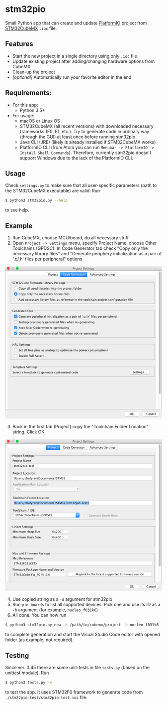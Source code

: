 # stm32pio
Small Python app that can create and update [PlatformIO](https://platformio.org) project from [STM32CubeMX](http://www.st.com/en/development-tools/stm32cubemx.html) `.ioc` file.

## Features
  - Start the new project in a single directory using only `.ioc` file
  - Update existing project after adding/changing hardware options from CubeMX
  - Clean-up the project
  - *[optional]* Automatically run your favorite editor in the end

## Requirements:
  - For this app:
    - Python 3.5+
  - For usage:
    - macOS or Linux OS
    - STM32CubeMX (all recent versions) with downloaded necessary frameworks (F0, F1, etc.). Try to generate code in ordinary way (through the GUI) at least once before running stm32pio
    - Java CLI (JRE) (likely is already installed if STM32CubeMX works)
    - PlatformIO CLI (from Atom you can run `Menubar -> PlatformIO -> Install Shell Commands`). Therefore, currently stm32pio doesn't support Windows due to the lack of the PlatformIO CLI.

## Usage
Check `settings.py` to make sure that all user-specific parameters (path to the STM32CubeMX executable) are valid. Run
```bash
$ python3 stm32pio.py --help
```
to see help.

## Example
1. Run CubeMX, choose MCU/board, do all necessary stuff
2. Open `Project -> Settings` menu, specify Project Name, choose Other Toolchains (GPDSC). In Code Generator tab check "Copy only the necessary library files" and "Generate periphery initialization as a pair of '.c/.h' files per peripheral" options

![Code Generator tab](/screenshots/tab_CodeGenerator.png)

3. Back in the first tab (Project) copy the "Toolchain Folder Location" string. Click OK

![Project tab](/screenshots/tab_Project.png)

4. Use copied string as a `-d` argument for stm32pio
5. Run `pio boards` to list all supported devices. Pick one and use its ID as a `-b` argument (for example, `nucleo_f031k6`)
6. All done. You can now run
```bash
$ python3 stm32pio.py new -d /path/to/cubemx/project -b nucleo_f031k6 --start-editor=vscode
```
to complete generation and start the Visual Studio Code editor with opened folder (as example, not required).

## Testing
Since ver. 0.45 there are some unit-tests in file `tests.py` (based on the unittest module). Run
```bash
$ python3 tests.py -v
```
to test the app. It uses STM32F0 framework to generate code from `./stm32pio-test/stm32pio-test.ioc` file.
